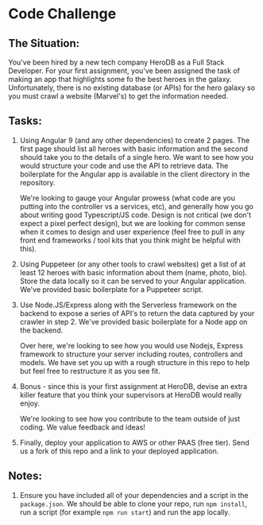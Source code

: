 # Code Challenge

## The Situation:
You've been hired by a new tech company HeroDB as a Full Stack Developer. For your first assignment, you've been assigned the task of making an app that highlights some fo the best heroes in the galaxy.  Unfortunately, there is no existing database (or APIs) for the hero galaxy so you must crawl a website (Marvel's) to get the information needed.

## Tasks:
1. Using Angular 9 (and any other dependencies) to create 2 pages. The first page should list all heroes with basic information and the second should take you to the details of a single hero. We want to see how you would structure your code and use the API to retrieve data. The boilerplate for the Angular app is available in the client directory in the repository.

    We're looking to gauge your Angular prowess (what code are you putting into the controller vs a services, etc), and generally how you go about writing good Typescript/JS code. Design is not critical (we don't expect a pixel perfect design), but we are looking for common sense when it comes to design and user experience (feel free to pull in any front end frameworks / tool kits that you think might be helpful with this).  

2. Using Puppeteer (or any other tools to crawl websites) get a list of at least 12 heroes with basic information about them (name, photo, bio).  Store the data locally so it can be served to your Angular application. We've provided basic boilerplate for a Puppeteer script.

3. Use Node.JS/Express along with the Serverless framework on the backend to expose a series of API's to return the data captured by your crawler in step 2. We've provided basic boilerplate for a Node app on the backend.

    Over here, we're looking to see how you would use Nodejs, Express framework to structure your server including routes, controllers and models.  We have set you up with a rough structure in this repo to help but feel free to restructure it as you see fit.

4. Bonus - since this is your first assignment at HeroDB, devise an extra killer feature that you think your supervisors at HeroDB would really enjoy.

    We're looking to see how you contribute to the team outside of just coding. We value feedback and ideas!

5. Finally, deploy your application to AWS or other PAAS (free tier).  Send us a fork of this repo and a link to your deployed application.

## Notes:
1. Ensure you have included all of your dependencies  and a script in the ```package.json```.  We should be able to clone your repo, run ```npm install```, run a script (for example ```npm run start```) and run the app locally.

